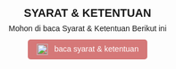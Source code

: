 <!DOCTYPE html>
<html lang="en">
<head>
    <meta charset="UTF-8">
    <meta name="viewport" content="width=device-width, initial-scale=1.0">
    <title>Syarat & Ketentuan</title>
    <style>
        body {
            font-family: Arial, sans-serif;
        }
        .center {
            text-align: center;
        }
        h1 {
            font-size: 20px;
            margin-bottom: 8px;
        }
        p {
            font-size: 14px;
            margin-top: 4px;
            margin-bottom: 4px;
        }
        .button {
            background-color: #D57878;
            color: white;
            padding: 8px 16px;
            text-align: center;
            text-decoration: none;
            display: inline-block;
            font-size: 14px;
            margin: 8px 2px;
            cursor: pointer;
            border: none;
            border-radius: 5px;
        }
        .button img {
            vertical-align: middle;
            margin-right: 8px;
        }
    </style>
</head>
<body>
    <h1 class="center">SYARAT & KETENTUAN</h1>
    <p class="center">Mohon di baca Syarat & Ketentuan Berikut ini</p>
    <div class="center">
        <a href="https://sites.google.com/view/storybali-undangan/syarat-dan-ketentuan?authuser=0" class="button">
            <img src="https://i.postimg.cc/tRPFX2f0/about.png" alt="Icon" width="20" height="20"> baca syarat & ketentuan
        </a>
    </div>
</body>
</html>
